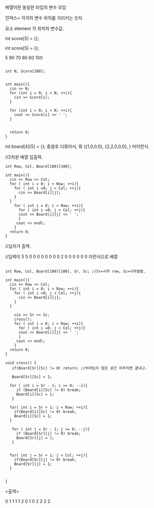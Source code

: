배열이란 동일한 타입의 변수 모임


인덱스= 각각의 변수 위치를 가리키는 숫자.

요소 element 각 위치의 변수값.


int score[5] = {};

int score[5] = {};

5
90 70 80 60 100
```

int N, Score[100];


int main(){
  cin >> N;
  for (int i = 0; i < N; ++i){
    cin >> Score[i];
  }
 
  for (int i = 0; i < N; ++i){
    cout << Score[i] << ' ';
  }

  
  return 0;
}
```

int board[4][5] = {};
중괄호 더묶어서, 뭐 
{{1,0,0,0}, 
{2,2,0,0,0},
  }
머이런식.

//2차원 배열 입출력.

```
int Row, Col, Board[100][100];

int main(){
  cin >> Row >> Col;  
  for ( int i = 0; i < Row; ++i){
    for ( int i =0; j < Col; ++j){
      cin >> Board[i][j];
    }
  }
    for ( int i = 0; i < Row; ++i){
      for ( int i =0; j < Col; ++j){
      cout << Board[i][j] << ' ';
      }
     cout << endl;
    }
  return 0;
}

```


//십자가 출력.

//입력이 5 5
0 0 0 0 0
0 0 0 2 0
0 0 0 0 0 이런식으로 배열
```

int Row, Col, Board[100][100], Sr, Sc; //Sr=시작 row, Sc=시작컬럼.

int main(){
  cin >> Row >> Col;  
  for ( int i = 0; i < Row; ++i){
    for ( int i =0; j < Col; ++j){
      cin >> Board[i][j];
    }
  }

    cin >> Sr >> Sc;
    cross();
    for ( int i = 0; i < Row; ++i){
      for ( int i =0; j < Col; ++j){
      cout << Board[i][j] << ' ';
      }
     cout << endl;
    }
  return 0;
} 

void cross() {
   if(Board[Sr][Sc] != 0) return; //비어있지 않은 공간 마주치면 끝내고.
  
   Board[Sr][Sc] = 1;
  
  for ( int i = Sr - 1; i >= 0; --i){
     if (Board[i][Sc] != 0) break;
     Board[i][Sc] = 1;
   }

  for( int i = Sr + 1; i < Row; ++i){
    if(Board[i][Sc] != 0) break;
    Board[i][Sc] = 1;
  }
  
   for ( int j = Sr - 1; j >= 0; --j){
     if (Board[Sr][j] != 0) break;
     Board[Sr][j] = 1;
   }

  
  for( int j = Sr + 1; j < Col; ++j){ 
    if(Board[Sr][j] != 0) break;
    Board[Sr][j] = 1;
  }

  
}
```
<출력>

0 1
1 1 1 2
0 1 0 2
2 2 2
